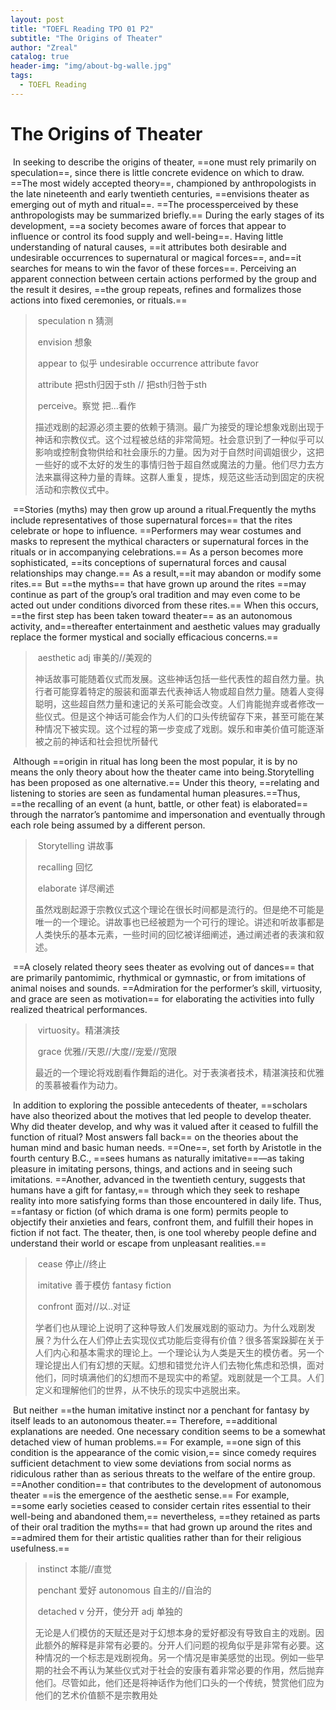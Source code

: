```yaml
---
layout: post
title: "TOEFL Reading TPO 01 P2"
subtitle: "The Origins of Theater"
author: "Zreal"
catalog: true
header-img: "img/about-bg-walle.jpg"
tags:
  - TOEFL Reading
---
```




# The Origins of Theater



​	In seeking to describe the origins of theater, ==one must rely primarily on speculation==, since there is little concrete evidence on which to draw. ==The most widely accepted theory==, championed by anthropologists in the late nineteenth and early twentieth centuries, ==envisions theater as emerging out of myth and ritual==. ==The processperceived by these anthropologists may be summarized briefly.== During the early stages of its development, ==a society becomes aware of forces that appear to influence or control its food supply and well-being==. Having little understanding of natural causes, ==it attributes both desirable and undesirable occurrences to supernatural or magical forces==, and==it searches for means to win the favor of these forces==. Perceiving an apparent connection between certain actions performed by the group and the result it desires, ==the group repeats, refines and formalizes those actions into fixed ceremonies, or rituals.==



>​	speculation  n 猜测
>
>​	envision 想象  
>
>​	appear to 似乎 undesirable occurrence attribute favor
>
>​	attribute  把sth归因于sth // 把sth归咎于sth
>
>​	perceive。察觉 把...看作
>
> 	描述戏剧的起源必须主要的依赖于猜测。最广为接受的理论想象戏剧出现于神话和宗教仪式。这个过程被总结的非常简短。社会意识到了一种似乎可以影响或控制食物供给和社会康乐的力量。因为对于自然时间调姐很少，这把一些好的或不太好的发生的事情归咎于超自然或魔法的力量。他们尽力去方法来赢得这种力量的青睐。这群人重复，提炼，规范这些活动到固定的庆祝活动和宗教仪式中。



​	==Stories (myths) may then grow up around a ritual.Frequently the myths include representatives of those supernatural forces== that the rites celebrate or hope to influence. ==Performers may wear costumes and masks to represent the mythical characters or supernatural forces in the rituals or in accompanying celebrations.== As a person becomes more sophisticated, ==its conceptions of supernatural forces and causal relationships may change.== As a result,==it may abandon or modify some rites.== But ==the myths== that have grown up around the rites ==may continue as part of the group’s oral tradition and may even come to be acted out under conditions divorced from these rites.== When this occurs, ==the first step has been taken toward theater== as an autonomous activity, and==thereafter entertainment and aesthetic values may gradually replace the former mystical and socially efficacious concerns.==



>​	aesthetic adj 审美的//美观的
>
>​	神话故事可能随着仪式而发展。这些神话包括一些代表性的超自然力量。执行者可能穿着特定的服装和面罩去代表神话人物或超自然力量。随着人变得聪明，这些超自然力量和速记的关系可能会改变。人们肯能抛弃或者修改一些仪式。但是这个神话可能会作为人们的口头传统留存下来，甚至可能在某种情况下被实现。这个过程的第一步变成了戏剧。娱乐和审美价值可能逐渐被之前的神话和社会担忧所替代



​	Although ==origin in ritual has long been the most popular, it is by no means the only theory about how the theater came into being.Storytelling has been proposed as one alternative.== Under this theory, ==relating and listening to stories are seen as fundamental human pleasures.==Thus, ==the recalling of an event (a hunt, battle, or other feat) is elaborated== through the narrator’s pantomime and impersonation and eventually through each role being assumed by a different person.



>​	Storytelling 讲故事
>
>​	recalling 回忆
>
>​	elaborate 详尽阐述
>
>​	虽然戏剧起源于宗教仪式这个理论在很长时间都是流行的。但是绝不可能是唯一的一个理论。讲故事也已经被题为一个可行的理论。讲述和听故事都是人类快乐的基本元素，一些时间的回忆被详细阐述，通过阐述者的表演和叙述。



​	==A closely related theory sees theater as evolving out of dances== that are primarily pantomimic, rhythmical or gymnastic, or from imitations of animal noises and sounds. ==Admiration for the performer’s skill, virtuosity, and grace are seen as motivation== for elaborating the activities into fully realized theatrical performances.



>​	virtuosity。精湛演技
>
>​	grace  优雅//天恩//大度//宠爱//宽限
>
>​	最近的一个理论将戏剧看作舞蹈的进化。对于表演者技术，精湛演技和优雅的羡慕被看作为动力。



​	In addition to exploring the possible antecedents of theater, ==scholars have also theorized about the motives that led people to develop theater. Why did theater develop, and why was it valued after it ceased to fulfill the function of ritual? Most answers fall back== on the theories about the human mind and basic human needs. ==One==, set forth by Aristotle in the fourth century B.C., ==sees humans as naturally imitative==—as taking pleasure in imitating persons, things, and actions and in seeing such imitations. ==Another, advanced in the twentieth century, suggests that humans have a gift for fantasy,== through which they seek to reshape reality into more satisfying forms than those encountered in daily life. Thus, ==fantasy or fiction (of which drama is one form) permits people to objectify their anxieties and fears, confront them, and fulfill their hopes in fiction if not fact. The theater, then, is one tool whereby people define and understand their world or escape from unpleasant realities.==



>​	cease  停止//终止
>
>​	imitative 善于模仿 fantasy fiction 
>
>​	confront 面对//以..对证
>
>​	学者们也从理论上说明了这种导致人们发展戏剧的驱动力。为什么戏剧发展？为什么在人们停止去实现仪式功能后变得有价值？很多答案跺脚在关于人们内心和基本需求的理论上。一个理论认为人类是天生的模仿者。另一个理论提出人们有幻想的天赋。幻想和错觉允许人们去物化焦虑和恐惧，面对他们，同时填满他们的幻想而不是现实中的希望。戏剧就是一个工具。人们定义和理解他们的世界，从不快乐的现实中逃脱出来。



​	But neither ==the human imitative instinct nor a penchant for fantasy by itself leads to an autonomous theater.== Therefore, ==additional explanations are needed. One necessary condition seems to be a somewhat detached view of human problems.== For example, ==one sign of this condition is the appearance of the comic vision,== since comedy requires sufficient detachment to view some deviations from social norms as ridiculous rather than as serious threats to the welfare of the entire group. ==Another condition== that contributes to the development of autonomous theater ==is the emergence of the aesthetic sense.== For example, ==some early societies ceased to consider certain rites essential to their well-being and abandoned them,== nevertheless, ==they retained as parts of their oral tradition the myths== that had grown up around the rites and ==admired them for their artistic qualities rather than for their religious usefulness.==



>​	instinct 本能//直觉
>
>​	penchant 爱好 autonomous 自主的//自治的
>
>​	detached v 分开，使分开 adj 单独的
>
>​	无论是人们模仿的天赋还是对于幻想本身的爱好都没有导致自主的戏剧。因此额外的解释是非常有必要的。分开人们问题的视角似乎是非常有必要。这种情况的一个标志是戏剧视角。另一个情况是审美感觉的出现。例如一些早期的社会不再认为某些仪式对于社会的安康有着非常必要的作用，然后抛弃他们。尽管如此，他们还是将神话作为他们口头的一个传统，赞赏他们应为他们的艺术价值额不是宗教用处